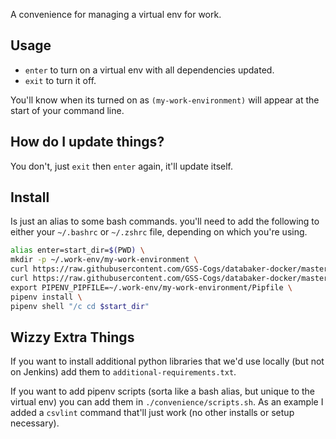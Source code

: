 A convenience for managing a virtual env for work.

## Usage

* `enter` to turn on a virtual env with all dependencies updated.
* `exit` to turn it off.

You'll know when its turned on as `(my-work-environment)` will appear at the start of your command line.

## How do I update things?

You don't, just `exit` then `enter` again, it'll update itself.

## Install

Is just an alias to some bash commands. you'll need to add the following to either your `~/.bashrc` or `~/.zshrc` file, depending on which you're using.

```bash
alias enter=start_dir=$(PWD) \
mkdir -p ~/.work-env/my-work-environment \
curl https://raw.githubusercontent.com/GSS-Cogs/databaker-docker/master/Pipfile -o ~/.work-env/my-work-environment/Pipfile \
curl https://raw.githubusercontent.com/GSS-Cogs/databaker-docker/master/Pipfile.lock -o ~/.work-env/my-work-environment/Pipfile.lock \
export PIPENV_PIPFILE=~/.work-env/my-work-environment/Pipfile \
pipenv install \
pipenv shell "/c cd $start_dir"
```

## Wizzy Extra Things

If you want to install additional python libraries that we'd use locally (but not on Jenkins) add them to `additional-requirements.txt`.

If you want to add pipenv scripts (sorta like a bash alias, but unique to the virtual env) you can add them in `./convenience/scripts.sh`. As an example I added a `csvlint` command that'll just work (no other installs or setup necessary).
